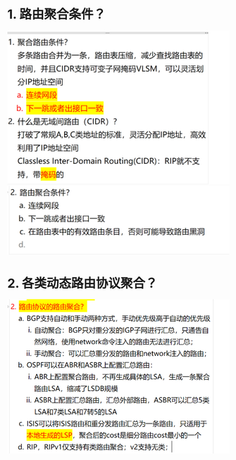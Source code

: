 # 1. 路由聚合条件？

![alt text](images/面试题---聚合路由/image.png)
![alt text](images/面试题---聚合路由/image-2.png)

# 2. 各类动态路由协议聚合？

![alt text](images/面试题---聚合路由/image-1.png)
